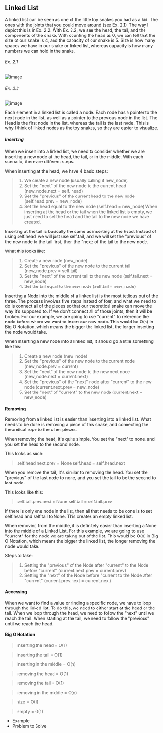 ## Linked List

A linked list can be seen as one of the little toy snakes you had as a kid. The ones with the joints that you could move around (see Ex. 2.1). The way I depict this is in Ex. 2.2. With Ex. 2.2, we see the head, the tail, and the components of the snake. With counting the head as 0, we can tell that the size of our snake is 4, and the capacity of our snake is 5. Size is how many spaces we have in our snake or linked list, whereas capacity is how many numbers we can hold in the snake.
###### Ex. 2.1
![image](https://user-images.githubusercontent.com/61299344/161401701-3c85f447-34f3-4cd9-8fdc-ed1234d017d6.png)

###### Ex. 2.2
![image](https://user-images.githubusercontent.com/61299344/161600615-3d3b5cf2-02c9-4400-a722-b1e473bd80d3.png)

Each element in a linked list is called a node. Each node has a pointer to the next node in the list, as well as a pointer to the previous node in the list. The Head is the first node in the list, whereas the tail is the last node. This is why I think of linked nodes as the toy snakes, so they are easier to visualize.

##### Inserting
When we insert into a linked list, we need to consider whether we are inserting a new node at the head, the tail, or in the middle. With each scenario, there are different steps.

When inserting at the head, we have 4 basic steps:
> 1. We create a new node (usually calling it new_node).
> 2. Set the "next" of the new node to the current head (new_node.next = self. head)
> 3. Set the "previous" of the current head to the new node (self.head.prev = new_node)
> 4. Set the head equal to the new node (self.head = new_node)
When inserting at the head or the tail when the linked list is empty, we just need to set the head and the tail to the new node we have created.

Inserting at the tail is basically the same as inserting at the head. Instead of using self.head, we will just use self.tail, and we will set the "previous" of the new node to the tail first, then the "next: of the tail to the new node.

What this looks like:
> 1. Create a new node (new_node)
> 2. Set the "previous" of the new node to the current tail (new_node.prev = self.tail)
> 3. Set the "next" of the current tail to the new node (self.tail.next = new_node)
> 4. Set the tail equal to the new node (self.tail = new_node)

Inserting a Node into the middle of a linked list is the most tedious out of the three. The process involves five steps instead of four, and what we need to do is connect all of the pieces so that our theoretical snake can move the way it's supposed to. If we don't connect all of those joints, then it will be broken. For our example, we are going to use "current" to reference the node before where we want to insert our new node. This would be O(n) in Big O Notation, which means the bigger the linked list, the longer inserting the node would take.

When inserting a new node into a linked list, it should go a little something like this:
> 1. Create a new node (new_node)
> 2. Set the "previous" of the new node to the current node (new_node.prev = current)
> 3. Set the "next" of the new node to the new next node (new_node.next = current.next)
> 4. Set the "previous" of the "next" node after "current" to the new node (current.next.prev = new_node)
> 5. Set the "next" of "current" to the new node (current.next = new_node)

#### Removing
Removing from a linked list is easier than inserting into a linked list. What needs to be done is removing a piece of this snake, and connecting the theoretical rope to the other pieces.

When removing the head, it's quite simple. You set the "next" to none, and you set the head to the second node.

This looks as such:
> self.head.next.prev = None
> self.head = self.head.next

When you remove the tail, it's similar to removing the head. You set the "previous" of the last node to none, and you set the tail to be the second to last node.

This looks like this:
> self.tail.prev.next = None
> self.tail = self.tail.prev

If there is only one node in the list, then all that needs to be done is to set self.head and self.tail to None. This creates an empty linked list.

When removing from the middle, it is definitely easier than inserting a None into the middle of a Linked List. For this example, we are going to use "current" for the node we are taking out of the list. This would be O(n) in Big O Notation, which means the bigger the linked list, the longer removing the node would take.

Steps to take:
> 1. Setting the "previous" of the Node after "current" to the Node before "current" (current.next.prev = current.prev)
> 2. Setting the "next" of the Node before "current to the Node after "current" (current.prev.next = current.next)

#### Accessing
When we want to find a value or finding a specific node, we have to loop through the linked list. To do this, we need to either start at the head or the tail. When we loop through the head, we need to follow the "next" until we reach the tail. When starting at the tail, we need to follow the "previous" until we reach the head.

#### Big O Notation
> inserting the head = O(1)

> inserting the tail = O(1)

> inserting in the middle = O(n)

> removing the head = O(1)

> removing the tail = O(1)

> removing in the middle = O(n)

> size = O(1)

> empty = O(1)

-	Example
-	Problem to Solve
